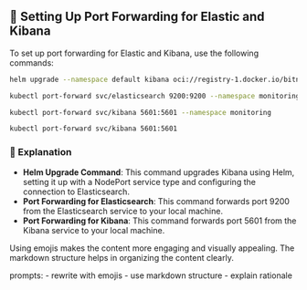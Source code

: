 ## 🚀 Setting Up Port Forwarding for Elastic and Kibana

To set up port forwarding for Elastic and Kibana, use the following commands:

```sh
helm upgrade --namespace default kibana oci://registry-1.docker.io/bitnamicharts/kibana --set service.type=NodePort --set service.nodePort=30007 --set elasticsearch.hosts[0]=http://host.minikube.internal --set elasticsearch.port=9200

kubectl port-forward svc/elasticsearch 9200:9200 --namespace monitoring

kubectl port-forward svc/kibana 5601:5601 --namespace monitoring
```

```sh
kubectl port-forward svc/kibana 5601:5601
```

### 📝 Explanation

- **Helm Upgrade Command**: This command upgrades Kibana using Helm, setting it up with a NodePort service type and configuring the connection to Elasticsearch.
- **Port Forwarding for Elasticsearch**: This command forwards port 9200 from the Elasticsearch service to your local machine.
- **Port Forwarding for Kibana**: This command forwards port 5601 from the Kibana service to your local machine.

Using emojis makes the content more engaging and visually appealing. The markdown structure helps in organizing the content clearly.

prompts:
    - rewrite with emojis
    - use markdown structure
    - explain rationale